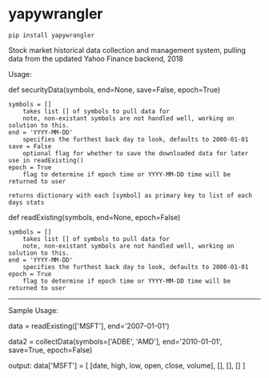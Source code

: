 # yapywrangler

    pip install yapywrangler
    
    
Stock market historical data collection and management system, pulling data from the updated Yahoo Finance backend, 2018


Usage:


def securityData(symbols, end=None, save=False, epoch=True)

    symbols = []
        takes list [] of symbols to pull data for
        note, non-existant symbols are not handled well, working on solution to this.
    end = 'YYYY-MM-DD'
        specifies the furthest back day to look, defaults to 2000-01-01
    save = False
        optional flag for whether to save the downloaded data for later use in readExisting()
    epoch = True
        flag to determine if epoch time or YYYY-MM-DD time will be returned to user

    returns dictionary with each [symbol] as primary key to list of each days stats

def readExisting(symbols, end=None, epoch=False)

    symbols = []
        takes list [] of symbols to pull data for
        note, non-existant symbols are not handled well, working on solution to this.
    end = 'YYYY-MM-DD'
        specifies the furthest back day to look, defaults to 2000-01-01
    epoch = True
        flag to determine if epoch time or YYYY-MM-DD time will be returned to user

--------------------------------------------------------------------------------------------------

Sample Usage:

data = readExisting(['MSFT'], end='2007-01-01')

data2 = collectData(symbols=['ADBE', 'AMD'], end='2010-01-01', save=True, epoch=False)

output:
    data['MSFT'] = [
        [date, high, low, open, close, volume], 
        [], 
        [], 
        []
    ]
